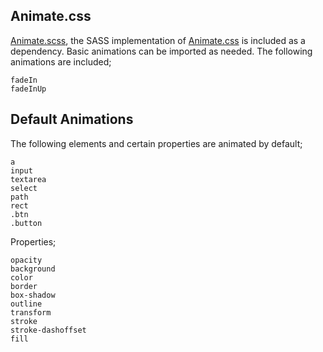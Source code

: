 ## Animate.css

[Animate.scss](https://www.npmjs.com/package/animate.scss), the SASS implementation of [Animate.css](https://daneden.github.io/animate.css/) is included as a dependency. Basic animations can be imported as needed. The following animations are included;

    fadeIn
    fadeInUp

## Default Animations

The following elements and certain properties are animated by default;

    a
    input
    textarea
    select
    path
    rect
    .btn
    .button

Properties;

    opacity
    background
    color
    border
    box-shadow
    outline
    transform
    stroke
    stroke-dashoffset
    fill
